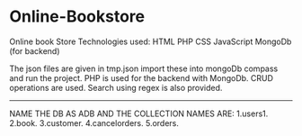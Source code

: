 # Online-Bookstore
Online book Store
Technologies used:
HTML
PHP
CSS
JavaScript
MongoDb (for backend)

The json files are given in tmp.json import these into mongoDb compass and run the project.
PHP is used for the backend with MongoDb.
CRUD operations are used. Search using regex is also provided.

-----------------------------------------------------------------------
NAME THE DB AS ADB 
AND THE COLLECTION NAMES ARE:
1.users1.
2.book.
3.customer.
4.cancelorders.
5.orders.

